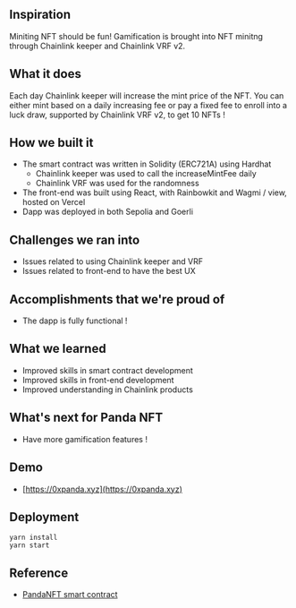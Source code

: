 ## Inspiration
Miniting NFT should be fun! Gamification is brought into NFT minitng through Chainlink keeper and Chainlink VRF v2.

## What it does
Each day Chainlink keeper will increase the mint price of the NFT. You can either mint based on a daily increasing fee or pay a fixed fee to enroll into a luck draw, supported by Chainlink VRF v2, to get 10 NFTs !

## How we built it
- The smart contract was written in Solidity (ERC721A) using Hardhat
   - Chainlink keeper was used to call the increaseMintFee daily
   - Chainlink VRF was used for the randomness
- The front-end was built using React, with Rainbowkit and Wagmi / view, hosted on Vercel
- Dapp was deployed in both Sepolia and Goerli

## Challenges we ran into
- Issues related to using Chainlink keeper and VRF
- Issues related to front-end to have the best UX

## Accomplishments that we're proud of
- The dapp is fully functional !

## What we learned
- Improved skills in smart contract development
- Improved skills in front-end development
- Improved understanding in Chainlink products

## What's next for Panda NFT
- Have more gamification features !

## Demo
 - [https://0xpanda.xyz](https://0xpanda.xyz)

## Deployment
```
yarn install
yarn start
```

## Reference
 - [PandaNFT smart contract](https://github.com/antoniosehk/PandaNFT)
